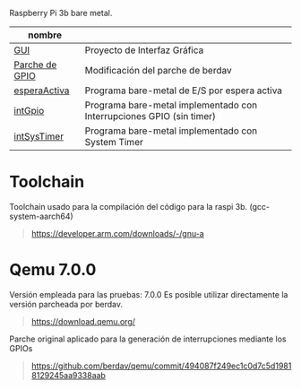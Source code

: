 Raspberry Pi 3b bare metal.

|nombre          |                                                           |
|----------------|-----------------------------------------------------------|
|[GUI](https://github.com/junouyangf/qemu-int/tree/main/GUI)|Proyecto de Interfaz Gráfica|
|[Parche de GPIO](https://github.com/junouyangf/QEMU_GPIO/)|Modificación del parche de berdav|
|[esperaActiva](https://github.com/junouyangf/qemu-int/tree/main/esperaActiva)|Programa bare-metal de E/S por espera activa|
|[intGpio](https://github.com/junouyangf/qemu-int/tree/main/intGpio)|Programa bare-metal implementado con Interrupciones GPIO (sin timer)|
|[intSysTimer](https://github.com/junouyangf/qemu-int/tree/main/intSysTimer)|Programa bare-metal implementado con System Timer|

# Toolchain
Toolchain usado para la compilación del código para la raspi 3b. (gcc-system-aarch64)
>https://developer.arm.com/downloads/-/gnu-a

# Qemu 7.0.0
Versión empleada para las pruebas: 7.0.0
Es posible utilizar directamente la versión parcheada por berdav.
>https://download.qemu.org/

Parche original aplicado para la generación de interrupciones mediante los GPIOs
>https://github.com/berdav/qemu/commit/494087f249ec1c0d7c5d19818129245aa9338aab
